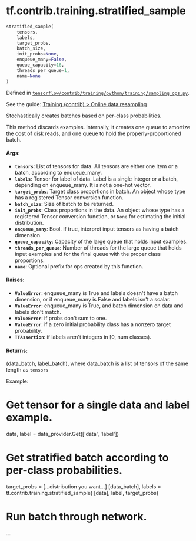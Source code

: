 <div itemscope itemtype="http://developers.google.com/ReferenceObject">
<meta itemprop="name" content="tf.contrib.training.stratified_sample" />
</div>

# tf.contrib.training.stratified_sample

``` python
stratified_sample(
    tensors,
    labels,
    target_probs,
    batch_size,
    init_probs=None,
    enqueue_many=False,
    queue_capacity=16,
    threads_per_queue=1,
    name=None
)
```



Defined in [`tensorflow/contrib/training/python/training/sampling_ops.py`](https://www.tensorflow.org/code/tensorflow/contrib/training/python/training/sampling_ops.py).

See the guide: [Training (contrib) > Online data resampling](../../../../../api_guides/python/contrib.training.md#Online_data_resampling)

Stochastically creates batches based on per-class probabilities.

This method discards examples. Internally, it creates one queue to amortize
the cost of disk reads, and one queue to hold the properly-proportioned
batch.

#### Args:

* <b>`tensors`</b>: List of tensors for data. All tensors are either one item or a
      batch, according to enqueue_many.
* <b>`labels`</b>: Tensor for label of data. Label is a single integer or a batch,
      depending on enqueue_many. It is not a one-hot vector.
* <b>`target_probs`</b>: Target class proportions in batch. An object whose type has a
      registered Tensor conversion function.
* <b>`batch_size`</b>: Size of batch to be returned.
* <b>`init_probs`</b>: Class proportions in the data. An object whose type has a
      registered Tensor conversion function, or `None` for estimating the
      initial distribution.
* <b>`enqueue_many`</b>: Bool. If true, interpret input tensors as having a batch
      dimension.
* <b>`queue_capacity`</b>: Capacity of the large queue that holds input examples.
* <b>`threads_per_queue`</b>: Number of threads for the large queue that holds input
      examples and for the final queue with the proper class proportions.
* <b>`name`</b>: Optional prefix for ops created by this function.

#### Raises:

* <b>`ValueError`</b>: enqueue_many is True and labels doesn't have a batch
      dimension, or if enqueue_many is False and labels isn't a scalar.
* <b>`ValueError`</b>: enqueue_many is True, and batch dimension on data and labels
      don't match.
* <b>`ValueError`</b>: if probs don't sum to one.
* <b>`ValueError`</b>: if a zero initial probability class has a nonzero target
      probability.
* <b>`TFAssertion`</b>: if labels aren't integers in [0, num classes).

#### Returns:

  (data_batch, label_batch), where data_batch is a list of tensors of the same
      length as `tensors`

Example:
  # Get tensor for a single data and label example.
  data, label = data_provider.Get(['data', 'label'])

  # Get stratified batch according to per-class probabilities.
  target_probs = [...distribution you want...]
  [data_batch], labels = tf.contrib.training.stratified_sample(
      [data], label, target_probs)

  # Run batch through network.
  ...